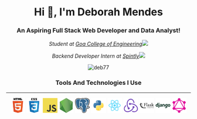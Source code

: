 <h1 align="center">Hi 👋, I'm Deborah Mendes</h1>
<h3 align="center">An Aspiring Full Stack Web Developer and Data Analyst!</h3>
<p align="center"><em>Student at <a href="http://www.gec.ac.in/">Goa College of Engineering</a></em><img src="https://media.giphy.com/media/fYSnHlufseco8Fh93Z/giphy.gif" width="30"></p>
<p align="center"><em>Backend Developer Intern at <a href="https://spintly.com/">Spintly</a></em><img src="https://media.giphy.com/media/WUlplcMpOCEmTGBtBW/giphy.gif" width="30/">
</p>	
<p align="center"><img  src="https://github-readme-stats.vercel.app/api?username=deb77&show_icons=true&count_private=true" alt="deb77" /></p>
<h3 align="center">Tools And Technologies I Use</h3>
  
---

<p align="center">
  <img width="40" src="https://raw.githubusercontent.com/github/explore/80688e429a7d4ef2fca1e82350fe8e3517d3494d/topics/html/html.png"/>
  <img width="40" src="https://raw.githubusercontent.com/github/explore/80688e429a7d4ef2fca1e82350fe8e3517d3494d/topics/css/css.png"/>
  <img width="40" src="https://raw.githubusercontent.com/github/explore/80688e429a7d4ef2fca1e82350fe8e3517d3494d/topics/javascript/javascript.png"/>
  <img width="40" src="https://raw.githubusercontent.com/github/explore/80688e429a7d4ef2fca1e82350fe8e3517d3494d/topics/nodejs/nodejs.png"/>
  <img width="40" src="https://raw.githubusercontent.com/github/explore/80688e429a7d4ef2fca1e82350fe8e3517d3494d/topics/postgresql/postgresql.png"/>
  <img width="40" src="https://raw.githubusercontent.com/github/explore/80688e429a7d4ef2fca1e82350fe8e3517d3494d/topics/python/python.png"/>
  <img width="40" src="https://raw.githubusercontent.com/github/explore/80688e429a7d4ef2fca1e82350fe8e3517d3494d/topics/react/react.png"/>
  <img width="40" src="https://raw.githubusercontent.com/github/explore/80688e429a7d4ef2fca1e82350fe8e3517d3494d/topics/redux/redux.png"/>
  <img width="40" src="https://raw.githubusercontent.com/github/explore/80688e429a7d4ef2fca1e82350fe8e3517d3494d/topics/flask/flask.png"/>
  <img width="40" src="https://raw.githubusercontent.com/github/explore/80688e429a7d4ef2fca1e82350fe8e3517d3494d/topics/django/django.png"/>
  <img width="40" src="https://raw.githubusercontent.com/github/explore/5c058a388828bb5fde0bcafd4bc867b5bb3f26f3/topics/graphql/graphql.png"/>
</p>
